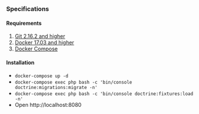### Specifications
#### Requirements
1. [Git 2.16.2 and higher](https://git-scm.com/downloads)
2. [Docker 17.03 and higher](https://www.docker.com/community-edition)
3. [Docker Compose](https://docs.docker.com/compose/)

#### Installation
- `docker-compose up -d`
- `docker-compose exec php bash -c 'bin/console doctrine:migrations:migrate -n'`
- `docker-compose exec php bash -c 'bin/console doctrine:fixtures:load -n'`
- Open http://localhost:8080
